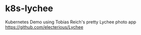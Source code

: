 # k8s-lychee
Kubernetes Demo using Tobias Reich's pretty Lychee photo app  https://github.com/electerious/Lychee
